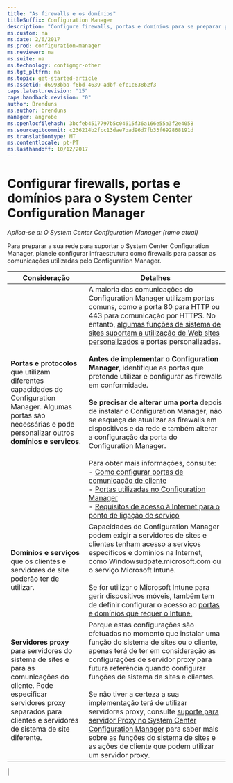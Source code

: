 ```yaml
---
title: "As firewalls e os domínios"
titleSuffix: Configuration Manager
description: "Configure firewalls, portas e domínios para se preparar para as comunicações do System Center Configuration Manager."
ms.custom: na
ms.date: 2/6/2017
ms.prod: configuration-manager
ms.reviewer: na
ms.suite: na
ms.technology: configmgr-other
ms.tgt_pltfrm: na
ms.topic: get-started-article
ms.assetid: d6993bba-f6bd-4639-adbf-efc1c638b2f3
caps.latest.revision: "15"
caps.handback.revision: "0"
author: Brenduns
ms.author: brenduns
manager: angrobe
ms.openlocfilehash: 3bcfeb4517797b5c04615f36a166e55a3f2e4058
ms.sourcegitcommit: c236214b2fcc13dae7bad96d7fb33f692868191d
ms.translationtype: MT
ms.contentlocale: pt-PT
ms.lasthandoff: 10/12/2017
---
```

# <a name="set-up-firewalls-ports-and-domains-for-system-center-configuration-manager"></a>Configurar firewalls, portas e domínios para o System Center Configuration Manager

*Aplica-se a: O System Center Configuration Manager (ramo atual)*

Para preparar a sua rede para suportar o System Center Configuration Manager, planeie configurar infraestrutura como firewalls para passar as comunicações utilizadas pelo Configuration Manager.  

|Consideração|Detalhes|  
|-------------------|-------------|  
|**Portas e protocolos** que utilizam diferentes capacidades do Configuration Manager. Algumas portas são necessárias e pode personalizar outros **domínios e serviços**.|A maioria das comunicações do Configuration Manager utilizam portas comuns, como a porta 80 para HTTP ou 443 para comunicação por HTTPS. No entanto, [algumas funções de sistema de sites suportam a utilização de Web sites personalizados](/sccm/core/plan-design/network/websites-for-site-system-servers) e portas personalizadas.<br /><br /> **Antes de implementar o Configuration Manager**, identifique as portas que pretende utilizar e configurar as firewalls em conformidade.<br /><br /> **Se precisar de alterar uma porta** depois de instalar o Configuration Manager, não se esqueça de atualizar as firewalls em dispositivos e da rede e também alterar a configuração da porta do Configuration Manager.<br /><br /> Para obter mais informações, consulte: </br>- [Como configurar portas de comunicação de cliente](../../../core/clients/deploy/configure-client-communication-ports.md) </br>- [Portas utilizadas no Configuration Manager](../../../core/plan-design/hierarchy/ports.md) </br>- [Requisitos de acesso à Internet para o ponto de ligação de serviço](/sccm/core/servers/deploy/configure/about-the-service-connection-point#bkmk_urls)|  
|**Domínios e serviços** que os clientes e servidores de site poderão ter de utilizar.|Capacidades do Configuration Manager podem exigir a servidores de sites e clientes tenham acesso a serviços específicos e domínios na Internet, como Windowsudpate.microsoft.com ou o serviço Microsoft Intune.<br /><br /> Se for utilizar o Microsoft Intune para gerir dispositivos móveis, também tem de definir configurar o acesso ao [portas e domínios que requer o Intune.](https://docs.microsoft.com/en-us/intune/get-started/network-infrastructure-requirements-for-microsoft-intune)|  
|**Servidores proxy** para servidores do sistema de sites e para as comunicações do cliente. Pode especificar servidores proxy separados para clientes e servidores de sistema de site diferente.|Porque estas configurações são efetuadas no momento que instalar uma função do sistema de sites ou o cliente, apenas terá de ter em consideração as configurações de servidor proxy para futura referência quando configurar funções de sistema de sites e clientes.<br /><br /> Se não tiver a certeza a sua implementação terá de utilizar servidores proxy, consulte [suporte para servidor Proxy no System Center Configuration Manager](../../../core/plan-design/network/proxy-server-support.md) para saber mais sobre as funções do sistema de sites e as ações de cliente que podem utilizar um servidor proxy.|   
|  
